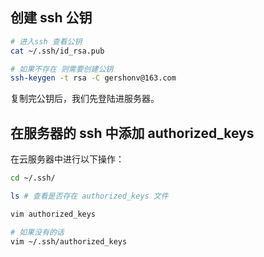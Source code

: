 ## 创建 ssh 公钥

```bash
# 进入ssh 查看公钥
cat ~/.ssh/id_rsa.pub

# 如果不存在 则需要创建公钥
ssh-keygen -t rsa -C gershonv@163.com
```

复制完公钥后，我们先登陆进服务器。

## 在服务器的 ssh 中添加 authorized_keys

在云服务器中进行以下操作：

```bash
cd ~/.ssh/

ls # 查看是否存在 authorized_keys 文件

vim authorized_keys

# 如果没有的话
vim ~/.ssh/authorized_keys
```

